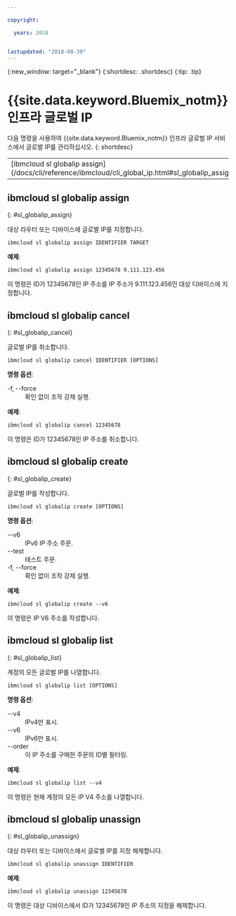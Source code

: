 ```yaml
---

copyright:

  years: 2018


lastupdated: "2018-08-30"
---
```


{:new_window: target="_blank"}
{:shortdesc: .shortdesc}
{:tip: .tip}

# {{site.data.keyword.Bluemix_notm}} 인프라 글로벌 IP

다음 명령을 사용하여 {{site.data.keyword.Bluemix_notm}} 인프라 글로벌 IP 서비스에서 글로벌 IP를 관리하십시오.
{: shortdesc}

<table summary="명령에 대한 자세한 정보를 제공하는 링크가 있는 알파벳순으로 정렬된 {{site.data.keyword.Bluemix_notm}} 인프라 글로벌 IP 명령">
 <tbody>
 <tr>
  <td>[ibmcloud sl globalip assign](/docs/cli/reference/ibmcloud/cli_global_ip.html#sl_globalip_assign)</td>
  <td>[ibmcloud sl globalip cancel](/docs/cli/reference/ibmcloud/cli_global_ip.html#sl_globalip_cancel)</td>
  <td>[ibmcloud sl globalip create](/docs/cli/reference/ibmcloud/cli_global_ip.html#sl_globalip_create)</td>
 <td>[ibmcloud sl globalip list](/docs/cli/reference/ibmcloud/cli_global_ip.html#sl_globalip_list)</td>
 <td>[ibmcloud sl globalip unassign](/docs/cli/reference/ibmcloud/cli_global_ip.html#sl_globalip_unassign)</td>
 </tr>
   </tbody>
 </table>

 ## ibmcloud sl globalip assign
{: #sl_globalip_assign}

대상 라우터 또는 디바이스에 글로벌 IP를 지정합니다.
```
ibmcloud sl globalip assign IDENTIFIER TARGET
```


**예제**:
```
ibmcloud sl globalip assign 12345678 9.111.123.456
```
이 명령은 ID가 12345678인 IP 주소를 IP 주소가 9.111.123.456인 대상 디바이스에 지정합니다.

## ibmcloud sl globalip cancel
{: #sl_globalip_cancel}

글로벌 IP를 취소합니다.
```
ibmcloud sl globalip cancel IDENTIFIER [OPTIONS]
```

<strong>명령 옵션</strong>:
<dl>
<dt>-f, --force</dt>
<dd>확인 없이 조작 강제 실행.</dd>
</dl>

**예제**:
```
ibmcloud sl globalip cancel 12345678
```
이 명령은 ID가 12345678인 IP 주소를 취소합니다.

 ## ibmcloud sl globalip create
{: #sl_globalip_create}

글로벌 IP를 작성합니다.
```
ibmcloud sl globalip create [OPTIONS]
```

<strong>명령 옵션</strong>:
<dl>
<dt>--v6</dt>
<dd>IPv6 IP 주소 주문.</dd>
<dt>--test</dt>
<dd>테스트 주문.</dd>
<dt>-f, --force</dt>
<dd>확인 없이 조작 강제 실행.</dd>
</dl>

**예제**:
```
ibmcloud sl globalip create --v6
```
이 명령은 IP V6 주소를 작성합니다.

## ibmcloud sl globalip list
{: #sl_globalip_list}

계정의 모든 글로벌 IP를 나열합니다.
```
ibmcloud sl globalip list [OPTIONS]
```

<strong>명령 옵션</strong>:
<dl>
<dt>--v4</dt>
<dd>IPv4만 표시.</dd>
<dt>--v6</dt>
<dd>IPv6만 표시.</dd>
<dt>--order</dt>
<dd>이 IP 주소를 구매한 주문의 ID별 필터링.</dd>
</dl>

**예제**:
```
ibmcloud sl globalip list --v4
```
이 명령은 현재 계정의 모든 IP V4 주소를 나열합니다.

## ibmcloud sl globalip unassign
{: #sl_globalip_unassign}

대상 라우터 또는 디바이스에서 글로벌 IP를 지정 해제합니다.
```
ibmcloud sl globalip unassign IDENTIFIER
```


**예제**:
```
ibmcloud sl globalip unassign 12345678
```
이 명령은 대상 디바이스에서 ID가 12345678인 IP 주소의 지정을 해제합니다.
